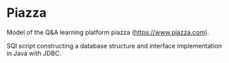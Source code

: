 # Piazza
Model of the Q&A learning platform piazza (https://www.piazza.com).

SQl script constructing a database structure and interface implementation in Java with JDBC.
